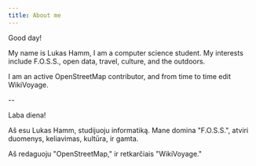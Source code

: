 ```yaml
---
title: About me
---
```


Good day!

My name is Lukas Hamm, I am a computer science student. My interests include F.O.S.S., open data, travel, culture, and the outdoors.

I am an active OpenStreetMap contributor, and from time to time edit WikiVoyage. 

--

Laba diena!

Aš esu Lukas Hamm, studijuoju informatiką. Mane domina "F.O.S.S.", atviri duomenys, keliavimas, kultūra, ir gamta.

Aš redaguoju "OpenStreetMap," ir retkarčiais "WikiVoyage."
